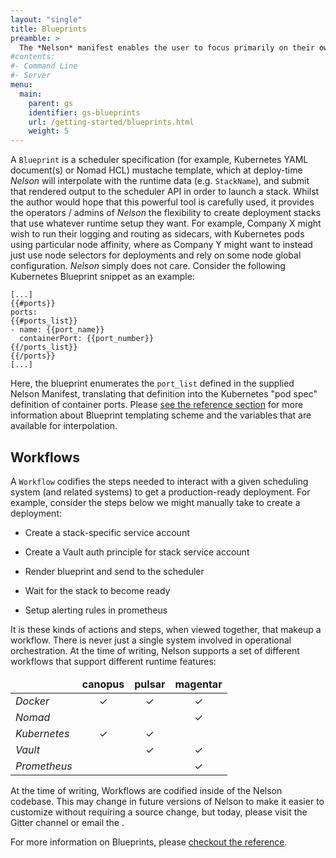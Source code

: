```yaml
---
layout: "single"
title: Blueprints
preamble: >
  The *Nelson* manifest enables the user to focus primarily on their own application and not worry about the specifics of runtime scheduling. Whilst this can be largely beneficial, it also presents a set of challenges as more often than not every organization has a different internal process with slight differences. To accommodate this, *Nelson* supports the concept of `Workflow` and `Blueprint`.
#contents:
#- Command Line
#- Server
menu:
  main:
    parent: gs
    identifier: gs-blueprints
    url: /getting-started/blueprints.html
    weight: 5
---
```



A `Blueprint` is a scheduler specification (for example, Kubernetes YAML document(s) or Nomad HCL) mustache template, which at deploy-time *Nelson* will interpolate with the runtime data (e.g. `StackName`), and submit that rendered output to the scheduler API in order to launch a stack. Whilst the author would hope that this powerful tool is carefully used, it provides the operators / admins of *Nelson* the flexibility to create deployment stacks that use whatever runtime setup they want. For example, Company X might wish to run their logging and routing as sidecars, with Kubernetes pods using particular node affinity, where as Company Y might want to instead just use node selectors for deployments and rely on some node global configuration. *Nelson* simply does not care. Consider the following Kubernetes Blueprint snippet as an example:

```
[...]
{{#ports}}
ports:
{{#ports_list}}
- name: {{port_name}}
  containerPort: {{port_number}}
{{/ports_list}}
{{/ports}}
[...]
```

Here, the blueprint enumerates the `port_list` defined in the supplied Nelson Manifest, translating that definition into the Kubernetes "pod spec" definition of container ports. Please [see the reference section](api.html#blueprints) for more information about Blueprint templating scheme and the variables that are available for interpolation.

## Workflows

A `Workflow` codifies the steps needed to interact with a given scheduling system (and related systems) to get a production-ready deployment. For example, consider the steps below we might manually take to create a deployment:

* Create a stack-specific service account

* Create a Vault auth principle for stack service account

* Render blueprint and send to the scheduler

* Wait for the stack to become ready

* Setup alerting rules in prometheus

It is these kinds of actions and steps, when viewed together, that makeup a workflow. There is never just a single system involved in operational orchestration. At the time of writing, Nelson supports a set of different workflows that support different runtime features:

<table class="table table-striped">
  <thead>
    <tr>
      <td align="center"><strong>&nbsp;</strong></td>
      <td align="center"><strong>canopus</strong></td>
      <td align="center"><strong>pulsar</strong></td>
      <td align="center"><strong>magentar</strong></td>
    </tr>
  </thead>
  <tbody>
    <tr>
      <td><i>Docker</i></td>
      <td align="center">✓</td>
      <td align="center">✓</td>
      <td align="center">✓</td>
    </tr>
    <tr>
      <td><i>Nomad</i></td>
      <td></td>
      <td></td>
      <td align="center">✓</td>
    </tr>
    <tr>
      <td><i>Kubernetes</i></td>
      <td align="center">✓</td>
      <td align="center">✓</td>
      <td></td>
    </tr>
    <tr>
      <td><i>Vault</i></td>
      <td></td>
      <td align="center">✓</td>
      <td align="center">✓</td>
    </tr>
    <tr>
      <td><i>Prometheus</i></td>
      <td></td>
      <td></td>
      <td align="center">✓</td>
    </tr>
  </tbody>
</table>

At the time of writing, Workflows are codified inside of the Nelson codebase. This may change in future versions of Nelson to make it easier to customize without requiring a source change, but today, please visit the Gitter channel or email the <script src="javascript/contact.js"></script>.

For more information on Blueprints, please [checkout the reference](reference.html#blueprints).